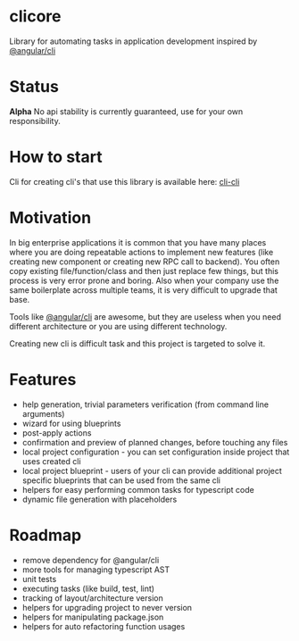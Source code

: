 # clicore

Library for automating tasks in application development inspired by [@angular/cli](https://github.com/angular/angular-cli)

# Status
**Alpha** No api stability is currently guaranteed, use for your own responsibility.

# How to start
Cli for creating cli's that use this library is available here: [cli-cli](https://github.com/Szpadel/cli-cli)

# Motivation
In big enterprise applications it is common that you have many places where you are doing repeatable actions to
implement new features (like creating new component or creating new RPC call to backend).
You often copy existing file/function/class and then just replace few things, but this process is very error prone
and boring.
Also when your company use the same boilerplate across multiple teams, it is very difficult
to upgrade that base.

Tools like [@angular/cli](https://github.com/angular/angular-cli) are awesome, but they are useless 
when you need different architecture or you are using different technology.

Creating new cli is difficult task and this project is targeted to solve it.

# Features
 * help generation, trivial parameters verification (from command line arguments)
 * wizard for using blueprints
 * post-apply actions
 * confirmation and preview of planned changes, before touching any files 
 * local project configuration - you can set configuration inside project that uses created cli
 * local project blueprint - users of your cli can provide additional project specific blueprints that can be used from the same cli
 * helpers for easy performing common tasks for typescript code
 * dynamic file generation with placeholders

# Roadmap
 * remove dependency for @angular/cli
 * more tools for managing typescript AST
 * unit tests
 * executing tasks (like build, test, lint)
 * tracking of layout/architecture version
 * helpers for upgrading project to never version
 * helpers for manipulating package.json
 * helpers for auto refactoring function usages
